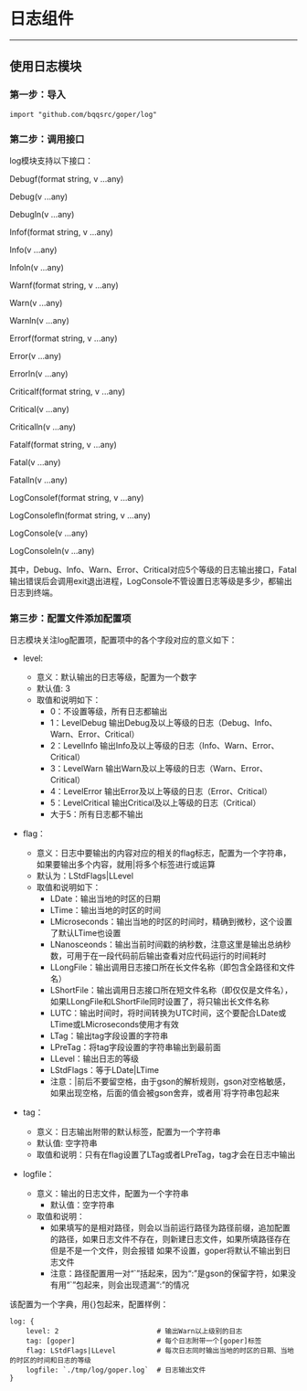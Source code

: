 # 日志组件

---
## 使用日志模块
### 第一步：导入
```
import "github.com/bqqsrc/goper/log"
```

### 第二步：调用接口
log模块支持以下接口：

Debugf(format string, v ...any)

Debug(v ...any)

Debugln(v ...any)

Infof(format string, v ...any)

Info(v ...any)

Infoln(v ...any)

Warnf(format string, v ...any)

Warn(v ...any) 

Warnln(v ...any) 

Errorf(format string, v ...any)

Error(v ...any) 

Errorln(v ...any) 

Criticalf(format string, v ...any)

Critical(v ...any)

Criticalln(v ...any)

Fatalf(format string, v ...any) 

Fatal(v ...any)

Fatalln(v ...any)

LogConsolef(format string, v ...any)

LogConsolefln(format string, v ...any) 

LogConsole(v ...any)

LogConsoleln(v ...any)

其中，Debug、Info、Warn、Error、Critical对应5个等级的日志输出接口，Fatal输出错误后会调用exit退出进程，LogConsole不管设置日志等级是多少，都输出日志到终端。

### 第三步：配置文件添加配置项
日志模块关注log配置项，配置项中的各个字段对应的意义如下：

- level:
   - 意义：默认输出的日志等级，配置为一个数字
   - 默认值: 3
   - 取值和说明如下：
      - 0：不设置等级，所有日志都输出 
      - 1：LevelDebug 输出Debug及以上等级的日志（Debug、Info、Warn、Error、Critical）
      - 2：LevelInfo 输出Info及以上等级的日志（Info、Warn、Error、Critical）
      - 3：LevelWarn 输出Warn及以上等级的日志（Warn、Error、Critical）
      - 4：LevelError 输出Error及以上等级的日志（Error、Critical）
      - 5：LevelCritical 输出Critical及以上等级的日志（Critical）
      - 大于5：所有日志都不输出

- flag：
   - 意义：日志中要输出的内容对应的相关的flag标志，配置为一个字符串，如果要输出多个内容，就用|将多个标签进行或运算
   - 默认为：LStdFlags|LLevel
   - 取值和说明如下：
      - LDate：输出当地的时区的日期 
      - LTime：输出当地的时区的时间
      - LMicroseconds：输出当地的时区的时间时，精确到微秒，这个设置了默认LTime也设置
      - LNanosceonds：输出当前时间戳的纳秒数，注意这里是输出总纳秒数，可用于在一段代码前后输出查看对应代码运行的时间耗时
      - LLongFile：输出调用日志接口所在长文件名称（即包含全路径和文件名）
      - LShortFile：输出调用日志接口所在短文件名称（即仅仅是文件名），如果LLongFile和LShortFile同时设置了，将只输出长文件名称
      - LUTC：输出时间时，将时间转换为UTC时间，这个要配合LDate或LTime或LMicroseconds使用才有效
      - LTag：输出tag字段设置的字符串
      - LPreTag：将tag字段设置的字符串输出到最前面
      - LLevel：输出日志的等级
      - LStdFlags：等于LDate|LTime
      - 注意：|前后不要留空格，由于gson的解析规则，gson对空格敏感，如果出现空格，后面的值会被gson舍弃，或者用`将字符串包起来

- tag：
   - 意义：日志输出附带的默认标签，配置为一个字符串
   - 默认值: 空字符串
   - 取值和说明：只有在flag设置了LTag或者LPreTag，tag才会在日志中输出

- logfile：
   - 意义：输出的日志文件，配置为一个字符串
	 - 默认值：空字符串
   - 取值和说明：
      - 如果填写的是相对路径，则会以当前运行路径为路径前缀，追加配置的路径，如果日志文件不存在，则新建日志文件，如果所填路径存在但是不是一个文件，则会报错
       如果不设置，goper将默认不输出到日志文件
      - 注意：路径配置用一对“\`”括起来，因为“\:”是gson的保留字符，如果没有用“\`”包起来，则会出现遗漏“\:”的情况

该配置为一个字典，用{}包起来，配置样例：
```
log: {
	level: 2                        # 输出Warn以上级别的日志
	tag: [goper]                    # 每个日志附带一个[goper]标签
	flag: LStdFlags|LLevel          # 每次日志同时输出当地的时区的日期、当地的时区的时间和日志的等级
	logfile: `./tmp/log/goper.log`  # 日志输出文件
}
```
